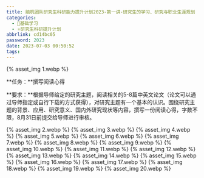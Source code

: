 ```yaml
---
title: 脑机团队研究生科研能力提升计划2023-第一讲-研究生的学习、研究与职业生涯规划
categories:
  - 🌙基础学习
  - ⭐研究生科研提升计划
abbrlink: cd14bc05
password: 2023
date: 2023-07-03 00:50:52
tags:
---
```


{% asset_img 1.webp %}

**任务：**撰写阅读心得

**要求：**根据导师给定的研究主题，阅读相关的5-8篇中英文论文（论文可以通过导师指定或自行下载的方式获得），对研究主题有一个基本的认识。围绕研究主题的背景、应用、研究意义、国内外研究现状等内容，撰写一份阅读心得，字数不限，8月31日前提交给导师进行审核。

<!--more-->

{% asset_img 2.webp %}
{% asset_img 3.webp %}
{% asset_img 4.webp %}
{% asset_img 5.webp %}
{% asset_img 6.webp %}
{% asset_img 7.webp %}
{% asset_img 8.webp %}
{% asset_img 9.webp %}
{% asset_img 10.webp %}
{% asset_img 11.webp %}
{% asset_img 12.webp %}
{% asset_img 13.webp %}
{% asset_img 14.webp %}
{% asset_img 15.webp %}
{% asset_img 16.webp %}
{% asset_img 17.webp %}
{% asset_img 18.webp %}
{% asset_img 19.webp %}
{% asset_img 20.webp %}
